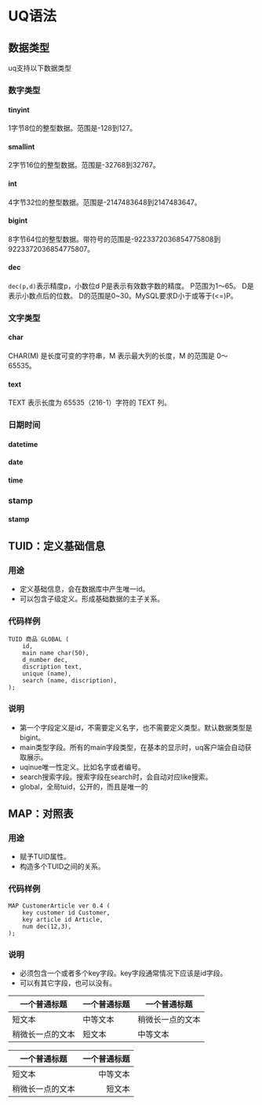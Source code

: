 # UQ语法

## 数据类型
uq支持以下数据类型
### 数字类型
#### tinyint
1字节8位的整型数据。范围是-128到127。
#### smallint
2字节16位的整型数据。范围是-32768到32767。
#### int
4字节32位的整型数据。范围是-2147483648到2147483647。
#### bigint
8字节64位的整型数据。带符号的范围是-9223372036854775808到9223372036854775807。
#### dec
`dec(p,d)`表示精度p，小数位d
P是表示有效数字数的精度。 P范围为1〜65。
D是表示小数点后的位数。 D的范围是0~30。MySQL要求D小于或等于(<=)P。

### 文字类型
#### char
CHAR(M) 是长度可变的字符串，M 表示最大列的长度，M 的范围是 0～65535。
#### text
TEXT 表示长度为 65535（216-1）字符的 TEXT 列。

### 日期时间
#### datetime
#### date
#### time

### stamp
#### stamp

## TUID：定义基础信息
### 用途
+   定义基础信息，会在数据库中产生唯一id。
+   可以包含子级定义。形成基础数据的主子关系。
### 代码样例
    TUID 商品 GLOBAL (
        id,
        main name char(50),
        d_number dec,
        discription text,
        unique (name),
        search (name, discription),
    );
### 说明
+   第一个字段定义是id，不需要定义名字，也不需要定义类型。默认数据类型是bigint。
+   main类型字段。所有的main字段类型，在基本的显示时，uq客户端会自动获取展示。
+   uqinue唯一性定义。比如名字或者编号。
+   search搜索字段。搜索字段在search时，会自动对应like搜索。
+   global，全局tuid，公开的，而且是唯一的

## MAP：对照表
### 用途
+   赋予TUID属性。
+   构造多个TUID之间的关系。
### 代码样例
    MAP CustomerArticle ver 0.4 (
        key customer id Customer,
        key article id Article,
        num dec(12,3),
    );
### 说明
+   必须包含一个或者多个key字段。key字段通常情况下应该是id字段。
+   可以有其它字段，也可以没有。


| 一个普通标题 | 一个普通标题 | 一个普通标题 |
| ------ | ------ | ------ |
| 短文本 | 中等文本 | 稍微长一点的文本 |
| 稍微长一点的文本 | 短文本 | 中等文本 |


| 一个普通标题 | 一个普通标题 |
| ------ | ------: |
| 短文本 | 中等文本 |
| 稍微长一点的文本 | 短文本 |

